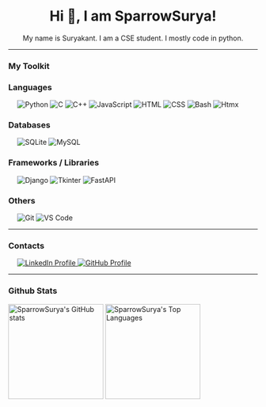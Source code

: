 <h1 align="center">
Hi 👋, I am SparrowSurya!
</h1>

<p align="center">
My name is Suryakant.
I am a CSE student.
I mostly code in python.
</p>

---

### My Toolkit

### Languages
&emsp;
![Python](https://img.shields.io/badge/-Python-05122A?style=flat&logo=Python&color=05122A)
![C](https://img.shields.io/badge/-C-05122A?style=flat&logo=C&color=05122A)
![C++](https://img.shields.io/badge/-C++-05122A?style=flat&logo=Cplusplus&color=05122A)
![JavaScript](https://img.shields.io/badge/-JavaScript-05122A?style=flat&logo=JavaScript&color=05122A)
![HTML](https://img.shields.io/badge/-HTML-05122A?style=flat&logo=HTML5&color=05122A)
![CSS](https://img.shields.io/badge/-CSS-05122A?style=flat&logo=CSS3&logoColor=blue&color=05122A)
![Bash](https://img.shields.io/badge/-Bash-000?&logo=GNU-Bash&color=05122A)
![Htmx](https://img.shields.io/badge/-Htmx-000?&logo=Htmx&color=05122A)

### Databases
&emsp;
![SQLite](https://img.shields.io/badge/-SQLite-000?&logo=SQLite&color=05122A)
![MySQL](https://img.shields.io/badge/-MySQL-000?&logo=MySQL&color=05122A)

### Frameworks / Libraries
&emsp;
![Django](https://img.shields.io/badge/-Django-000?&logo=Django&logoColor=green&color=05122A)
![Tkinter](https://img.shields.io/badge/-Tkinter-000?&logo=Tkinter&color=05122A)
![FastAPI](https://img.shields.io/badge/-FastAPI-000?&logo=FastAPI)

### Others
&emsp;
![Git](https://img.shields.io/badge/-Git-000?&logo=Git&color=05122A)
![VS Code](https://img.shields.io/badge/-VS%20Code-000?&logo=Visual-Studio-Code&logoColor=blue&color=05122A)

---

### Contacts
&emsp;
<a href="https://www.linkedin.com/in/suryakant15">
    <img
        src="https://img.shields.io/badge/linkedin-%230A66C2.svg?style=plastic&logo=linkedin&logoColor=white"
        alt="LinkedIn Profile"
    />
</a>
<a href="https://github.com/SparrowSurya">
    <img
        src="https://img.shields.io/badge/github-%23181717.svg?style=plastic&logo=github&logoColor=white"
        alt="GitHub Profile"
    />
</a>

---
### Github Stats
<img
    alt="SparrowSurya's GitHub stats"
    src="https://github-readme-stats.vercel.app/api/?username=sparrowsurya&show_icons=true&include_all_commits=true&count_private=true&theme=react&hide_border=true&bg_color=1F222E&title_color=F85D7F&icon_color=F8D866"
    height="192px"
/>
<img
    alt="SparrowSurya's Top Languages"
    src="https://github-readme-stats.vercel.app/api/top-langs/?username=sparrowsurya&langs_count=8&layout=compact&theme=react&hide_border=true&bg_color=1F222E&title_color=F85D7F&icon_color=F8D866"
    height="192px"
/>
